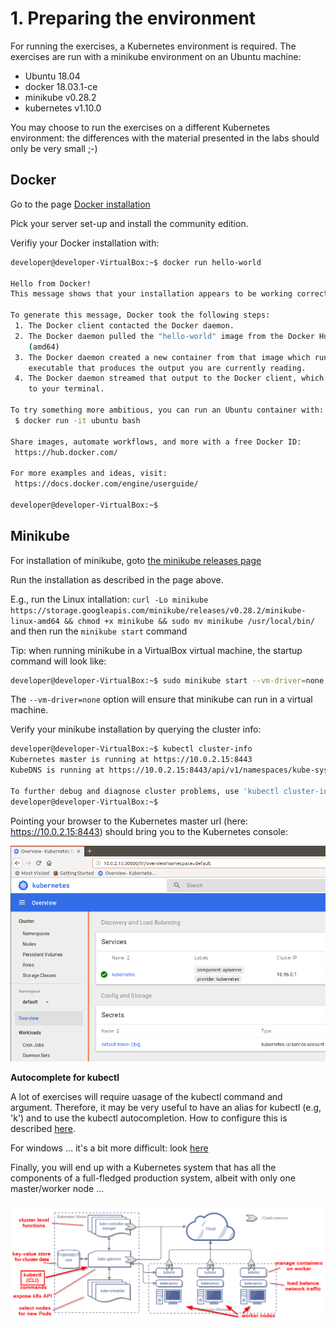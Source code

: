 # 1. Preparing the environment

For running the exercises, a Kubernetes environment is required. The exercises are run with a minikube environment on an Ubuntu machine:
- Ubuntu 18.04
- docker 18.03.1-ce
- minikube v0.28.2
- kubernetes v1.10.0

You may choose to run the exercises on a different Kubernetes environment: the differences with the material presented in the labs should only be very small ;-)


## Docker
Go to the page [Docker installation](https://docs.docker.com/install/) 

Pick your server set-up and install the community edition.

Verifiy your Docker installation with:
```bash
developer@developer-VirtualBox:~$ docker run hello-world

Hello from Docker!
This message shows that your installation appears to be working correctly.

To generate this message, Docker took the following steps:
 1. The Docker client contacted the Docker daemon.
 2. The Docker daemon pulled the "hello-world" image from the Docker Hub.
    (amd64)
 3. The Docker daemon created a new container from that image which runs the
    executable that produces the output you are currently reading.
 4. The Docker daemon streamed that output to the Docker client, which sent it
    to your terminal.

To try something more ambitious, you can run an Ubuntu container with:
 $ docker run -it ubuntu bash

Share images, automate workflows, and more with a free Docker ID:
 https://hub.docker.com/

For more examples and ideas, visit:
 https://docs.docker.com/engine/userguide/

developer@developer-VirtualBox:~$
```

## Minikube

For installation of minikube, goto [the minikube releases page](https://github.com/kubernetes/minikube/releases)

Run the installation as described in the page above.

E.g., run the Linux intallation:
`curl -Lo minikube https://storage.googleapis.com/minikube/releases/v0.28.2/minikube-linux-amd64 && chmod +x minikube && sudo mv minikube /usr/local/bin/`
and then run the `minikube start` command

Tip: when running minikube in a VirtualBox virtual machine, the startup command will look like:
```bash
developer@developer-VirtualBox:~$ sudo minikube start --vm-driver=none
```
The `--vm-driver=none` option will ensure that minikube can run in a virtual machine.


Verify your minikube installation by querying the cluster info:
```bash
developer@developer-VirtualBox:~$ kubectl cluster-info
Kubernetes master is running at https://10.0.2.15:8443
KubeDNS is running at https://10.0.2.15:8443/api/v1/namespaces/kube-system/services/kube-dns:dns/proxy

To further debug and diagnose cluster problems, use 'kubectl cluster-info dump'.
developer@developer-VirtualBox:~$
```
Pointing your browser to the Kubernetes master url (here: https://10.0.2.15:8443) should bring you to the Kubernetes console:

![dashboard](img/lab1-dashboard.png)

**Autocomplete for kubectl**

A lot of exercises will require uasage of the kubectl command and argument. Therefore, it may be very useful to have an alias for kubectl (e.g, 'k') and to use the kubectl autocompletion.
How to configure this is described [here](https://kubernetes.io/docs/tasks/tools/install-kubectl/#enabling-shell-autocompletion).

For windows ... it's a bit more difficult: look [here]( https://medium.com/@sandipchitale/command-completion-for-minikube-and-kubectl-on-windows-10-580710bc464c)

Finally, you will end up with a Kubernetes system that has all the components of a full-fledged production system, albeit with only one master/worker node ...

![kubernetes architecture](img/lab1-overview.png)


